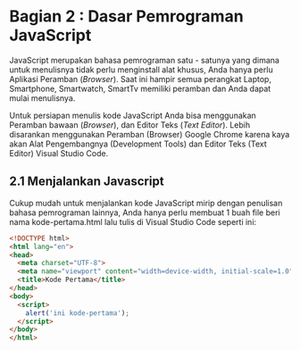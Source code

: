 # Bagian 2 : Dasar Pemrograman JavaScript

JavaScript merupakan bahasa pemrograman satu - satunya yang dimana untuk menulisnya tidak perlu menginstall alat khusus, Anda hanya perlu Aplikasi Peramban (*Browser*). Saat ini hampir semua perangkat Laptop, Smartphone, Smartwatch, SmartTv memiliki peramban dan Anda dapat mulai menulisnya.

Untuk persiapan menulis kode JavaScript Anda bisa menggunakan Peramban bawaan (*Browser*), dan Editor Teks (*Text Editor*). Lebih disarankan menggunakan Peramban (Browser) Google Chrome karena kaya akan Alat Pengembangnya (Development Tools) dan Editor Teks (Text Editor) Visual Studio Code.

## 2.1 Menjalankan Javascript

Cukup mudah untuk menjalankan kode JavaScript mirip dengan penulisan bahasa pemrograman lainnya, Anda hanya perlu membuat 1 buah file beri nama kode-pertama.html lalu tulis di Visual Studio Code seperti ini: 

```html
<!DOCTYPE html>
<html lang="en">
<head>
  <meta charset="UTF-8">
  <meta name="viewport" content="width=device-width, initial-scale=1.0">
  <title>Kode Pertama</title>
</head>
<body>
  <script>
    alert('ini kode-pertama');
  </script>
</body>
</html>
```

